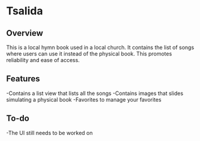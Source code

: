 # Tsalida

## Overview
This is a local hymn book used in a local church. It contains the list of songs where users can use it instead of the physical book. This promotes reliability and ease of access.

## Features
-Contains a list view that lists all the songs
-Contains images that slides simulating a physical book
-Favorites to manage your favorites

## To-do
-The UI still needs to be worked on
